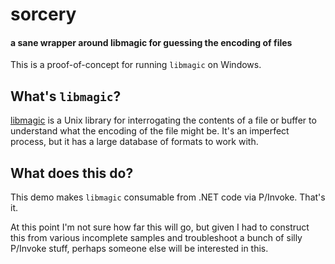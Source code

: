 # sorcery

#### a sane wrapper around libmagic for guessing the encoding of files

This is a proof-of-concept for running `libmagic` on Windows.

## What's `libmagic`?

[libmagic](http://linux.die.net/man/3/libmagic) is a Unix library for
interrogating the contents of a file or buffer to understand what the
encoding of the file might be. It's an imperfect process, but it has
a large database of formats to work with.

## What does this do?

This demo makes `libmagic` consumable from .NET code via P/Invoke. That's
it.

At this point I'm not sure how far this will go, but given I had to
construct this from various incomplete samples and troubleshoot a bunch
of silly P/Invoke stuff, perhaps someone else will be interested in this.



